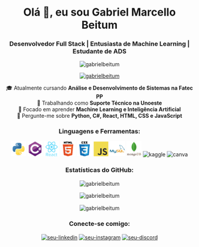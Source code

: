 <h1 align="center">Olá 👋, eu sou Gabriel Marcello Beitum</h1>

<h3 align="center">Desenvolvedor Full Stack | Entusiasta de Machine Learning | Estudante de ADS</h3>

<p align="center">
  <img src="https://komarev.com/ghpvc/?username=gabrielbeitum&label=Visualizações%20do%20perfil&color=0e75b6&style=flat" alt="gabrielbeitum" />
</p>

<p align="center">
  <a href="https://github.com/ryo-ma/github-profile-trophy">
    <img src="https://github-profile-trophy.vercel.app/?username=gabrielbeitum&theme=dracula&column=7" alt="gabrielbeitum" />
  </a>
</p>

<p align="center">
  🎓 Atualmente cursando <strong>Análise e Desenvolvimento de Sistemas na Fatec PP</strong><br>
  💼 Trabalhando como <strong>Suporte Técnico na Unoeste</strong><br>
  🌱 Focado em aprender <strong>Machine Learning e Inteligência Artificial</strong><br>
  💬 Pergunte-me sobre <strong>Python, C#, React, HTML, CSS e JavaScript</strong>
</p>

<h3 align="center">Linguagens e Ferramentas:</h3>
<p align="center">
  <img src="https://raw.githubusercontent.com/devicons/devicon/master/icons/python/python-original.svg" alt="python" width="40" height="40"/>
  <img src="https://raw.githubusercontent.com/devicons/devicon/master/icons/csharp/csharp-original.svg" alt="csharp" width="40" height="40"/>
  <img src="https://raw.githubusercontent.com/devicons/devicon/master/icons/react/react-original-wordmark.svg" alt="react" width="40" height="40"/>
  <img src="https://raw.githubusercontent.com/devicons/devicon/master/icons/html5/html5-original-wordmark.svg" alt="html5" width="40" height="40"/>
  <img src="https://raw.githubusercontent.com/devicons/devicon/master/icons/css3/css3-original-wordmark.svg" alt="css3" width="40" height="40"/>
  <img src="https://raw.githubusercontent.com/devicons/devicon/master/icons/javascript/javascript-original.svg" alt="javascript" width="40" height="40"/>
  <img src="https://raw.githubusercontent.com/devicons/devicon/master/icons/mysql/mysql-original-wordmark.svg" alt="mysql" width="40" height="40"/>
  <img src="https://raw.githubusercontent.com/devicons/devicon/master/icons/mongodb/mongodb-original-wordmark.svg" alt="mongodb" width="40" height="40"/>
  <img src="https://www.vectorlogo.zone/logos/kaggle/kaggle-icon.svg" alt="kaggle" width="40" height="40"/>
  <img src="https://www.vectorlogo.zone/logos/canva/canva-icon.svg" alt="canva" width="40" height="40"/>
</p>

<h3 align="center">Estatísticas do GitHub:</h3>
<p align="center">
  <img align="center" src="https://github-readme-stats.vercel.app/api/top-langs?username=gabrielbeitum&show_icons=true&locale=en&layout=compact&theme=dracula" alt="gabrielbeitum" />
</p>
<p align="center">
  <img align="center" src="https://github-readme-stats.vercel.app/api?username=gabrielbeitum&show_icons=true&locale=en&theme=dracula" alt="gabrielbeitum" />
</p>
<p align="center">
  <img align="center" src="https://github-readme-streak-stats.herokuapp.com/?user=gabrielbeitum&theme=dracula" alt="gabrielbeitum" />
</p>

<h3 align="center">Conecte-se comigo:</h3>
<p align="center">
  <a href="https://linkedin.com/in/seu-linkedin" target="blank"><img align="center" src="https://raw.githubusercontent.com/rahuldkjain/github-profile-readme-generator/master/src/images/icons/Social/linked-in-alt.svg" alt="seu-linkedin" height="30" width="40" /></a>
  <a href="https://instagram.com/seu-instagram" target="blank"><img align="center" src="https://raw.githubusercontent.com/rahuldkjain/github-profile-readme-generator/master/src/images/icons/Social/instagram.svg" alt="seu-instagram" height="30" width="40" /></a>
  <a href="https://discord.gg/seu-discord" target="blank"><img align="center" src="https://raw.githubusercontent.com/rahuldkjain/github-profile-readme-generator/master/src/images/icons/Social/discord.svg" alt="seu-discord" height="30" width="40" /></a>
</p>
